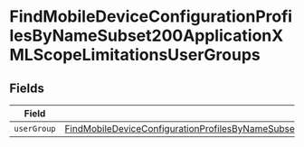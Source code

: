 # FindMobileDeviceConfigurationProfilesByNameSubset200ApplicationXMLScopeLimitationsUserGroups


## Fields

| Field                                                                                                                                                                                                                                     | Type                                                                                                                                                                                                                                      | Required                                                                                                                                                                                                                                  | Description                                                                                                                                                                                                                               |
| ----------------------------------------------------------------------------------------------------------------------------------------------------------------------------------------------------------------------------------------- | ----------------------------------------------------------------------------------------------------------------------------------------------------------------------------------------------------------------------------------------- | ----------------------------------------------------------------------------------------------------------------------------------------------------------------------------------------------------------------------------------------- | ----------------------------------------------------------------------------------------------------------------------------------------------------------------------------------------------------------------------------------------- |
| `userGroup`                                                                                                                                                                                                                               | [FindMobileDeviceConfigurationProfilesByNameSubset200ApplicationXMLScopeLimitationsUserGroupsUserGroup](../../models/operations/findmobiledeviceconfigurationprofilesbynamesubset200applicationxmlscopelimitationsusergroupsusergroup.md) | :heavy_minus_sign:                                                                                                                                                                                                                        | N/A                                                                                                                                                                                                                                       |
